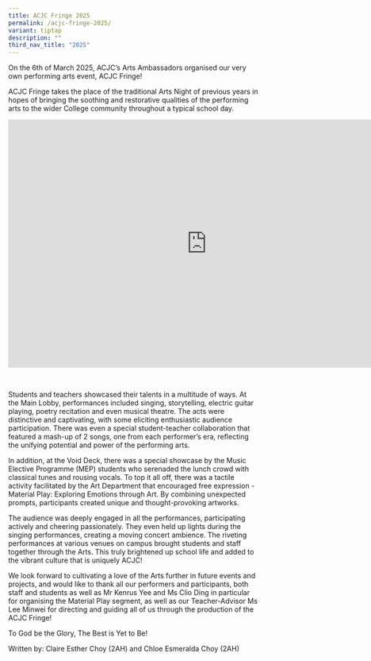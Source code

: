 ```yaml
---
title: ACJC Fringe 2025
permalink: /acjc-fringe-2025/
variant: tiptap
description: ""
third_nav_title: "2025"
---
```

<p>On the 6th of March 2025, ACJC’s Arts Ambassadors organised our very own
performing arts event, ACJC Fringe!</p>
<p>ACJC Fringe takes the place of the traditional Arts Night of previous
years in hopes of bringing the soothing and restorative qualities of the
performing arts to the wider College community throughout a typical school
day.&nbsp;&nbsp;</p>
<p></p>
<div class="iframe-wrapper">
<iframe height="500" width="800" allowfullscreen="true" frameborder="0" src="https://docs.google.com/presentation/d/e/2PACX-1vRLshlkXzNHaXTq2bbxZ7P-lLN-lb1zjHSr0CInd1Ls9qDvUwWu6y7pu_jroOuvgtbX22QA8bSrkB1b/embed?start=false&amp;loop=false&amp;delayms=3000"></iframe>
</div>
<p>
<br>
</p>
<p>Students and teachers showcased their talents in a multitude of ways.
At the Main Lobby, performances included singing, storytelling, electric
guitar playing, poetry recitation and even musical theatre. The acts were
distinctive and captivating, with some eliciting enthusiastic audience
participation. There was even a special student-teacher collaboration that
featured a mash-up of 2 songs, one from each performer’s era, reflecting
the unifying potential and power of the performing arts.&nbsp;</p>
<p>In addition, at the Void Deck, there was a special showcase by the Music
Elective Programme (MEP) students who serenaded the lunch crowd with classical
tunes and rousing vocals. To top it all off, there was a tactile activity
facilitated by the Art Department that encouraged free expression - Material
Play: Exploring Emotions through Art. By combining unexpected prompts,
participants created unique and thought-provoking artworks.</p>
<p>The audience was deeply engaged in all the performances, participating
actively and cheering passionately. They even held up lights during the
singing performances, creating a moving concert ambience. The riveting
performances at various venues on campus brought students and staff together
through the Arts. This truly brightened up school life and added to the
vibrant culture that is uniquely ACJC!&nbsp;</p>
<p>We look forward to cultivating a love of the Arts further in future events
and projects, and would like to thank all our performers and participants,
both staff and students as well as Mr Kenrus Yee and Ms Clio Ding in particular
for organising the Material Play segment, as well as our Teacher-Advisor
Ms Lee Minwei for directing and guiding all of us through the production
of the ACJC Fringe!
<br>
</p>
<p>To God be the Glory, The Best is Yet to Be!</p>
<p>Written by: Claire Esther Choy (2AH) and Chloe Esmeralda Choy (2AH)</p>
<p>
<br>
<br>
<br>
</p>